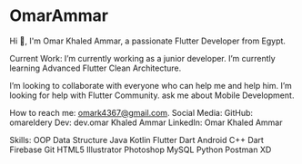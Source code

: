 # OmarAmmar
Hi 👋, I'm Omar Khaled Ammar, a passionate Flutter Developer from Egypt.

Current Work: I’m currently working as a junior developer.
I’m currently learning Advanced Flutter Clean Architecture.

I’m looking to collaborate with everyone who can help me and help him.
I’m looking for help with Flutter Community.
ask me about Mobile Development.

How to reach me: omark4367@gmail.com.
Social Media:
GitHub: omareldery
Dev: dev.omar Khaled Ammar
LinkedIn: Omar Khaled Ammar

Skills:
OOP
Data
Structure
Java
Kotlin
Flutter
Dart
Android
C++
Dart
Firebase
Git
HTML5
Illustrator
Photoshop
MySQL
Python
Postman
XD


